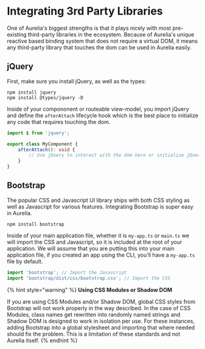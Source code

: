 # Integrating 3rd Party Libraries

One of Aurelia's biggest strengths is that it plays nicely with most pre-existing third-party libraries in the ecosystem. Because of Aurelia's unique reactive based binding system that does not require a virtual DOM, it means any third-party library that touches the dom can be used in Aurelia easily.

## jQuery

First, make sure you install jQuery, as well as the types:

```
npm install jquery
npm install @types/jquery -D
```

Inside of your compononent or routeable view-model, you import jQuery and define the `afterAttach` lifecycle hook which is the best place to initialize any code that requires touching the dom.

```typescript
import $ from 'jquery';

export class MyComponent {
    afterAttach(): void {
        // Use jQuery to interact with the dom here or initialize jQuery plugins, etc
    }
}
```

## Bootstrap

The popular CSS and Javascript UI library ships with both CSS styling as well as Javascript for various features. Integrating Bootstrap is super easy in Aurelia.

```
npm install bootstrap
```

Inside of your main application file, whether it is `my-app.ts` or `main.ts` we will import the CSS and Javascript, so it is included at the root of your application. We will assume that you are putting this into your main application file, if you created an app using the CLI, you'll have a `my-app.ts` file by default.

```typescript
import 'bootstrap'; // Import the Javascript
import 'bootstrap/dist/css/bootstrap.css'; // Import the CSS
```

{% hint style="warning" %}
**Using CSS Modules or Shadow DOM**

If you are using CSS Modules and/or Shadow DOM, global CSS styles from Bootstrap will not work properly in the way described. In the case of CSS Modules, class names get rewritten into randomly named strings and Shadow DOM is designed to work in isolation per use. For these instances, adding Bootstrap into a global stylesheet and importing that where needed should fix the problem. This is a limitation of these standards and not Aurelia itself.
{% endhint %}
